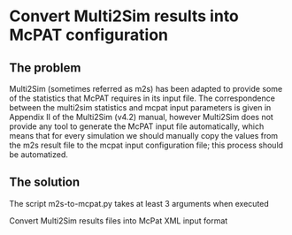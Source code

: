 # Convert Multi2Sim results into McPAT configuration
## The problem
Multi2Sim (sometimes referred as m2s) has been adapted to provide some of the statistics that McPAT requires in its input file. The correspondence between the multi2sim statistics and mcpat input parameters is given in Appendix II of the Multi2Sim (v4.2) manual, however Multi2Sim does not provide any tool to generate the McPAT input file automatically, which means that for every simulation we should manually copy the values from the m2s result file to the mcpat input configuration file; this process should be automatized.

## The solution
The script m2s-to-mcpat.py takes at least 3 arguments when executed

Convert Multi2Sim results files into McPat XML input format

